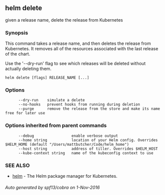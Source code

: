 ## helm delete

given a release name, delete the release from Kubernetes

### Synopsis



This command takes a release name, and then deletes the release from Kubernetes.
It removes all of the resources associated with the last release of the chart.

Use the '--dry-run' flag to see which releases will be deleted without actually
deleting them.


```
helm delete [flags] RELEASE_NAME [...]
```

### Options

```
      --dry-run    simulate a delete
      --no-hooks   prevent hooks from running during deletion
      --purge      remove the release from the store and make its name free for later use
```

### Options inherited from parent commands

```
      --debug                 enable verbose output
      --home string           location of your Helm config. Overrides $HELM_HOME (default "/Users/mattbutcher/Code/helm_home")
      --host string           address of tiller. Overrides $HELM_HOST
      --kube-context string   name of the kubeconfig context to use
```

### SEE ALSO
* [helm](helm.md)	 - The Helm package manager for Kubernetes.

###### Auto generated by spf13/cobra on 1-Nov-2016
